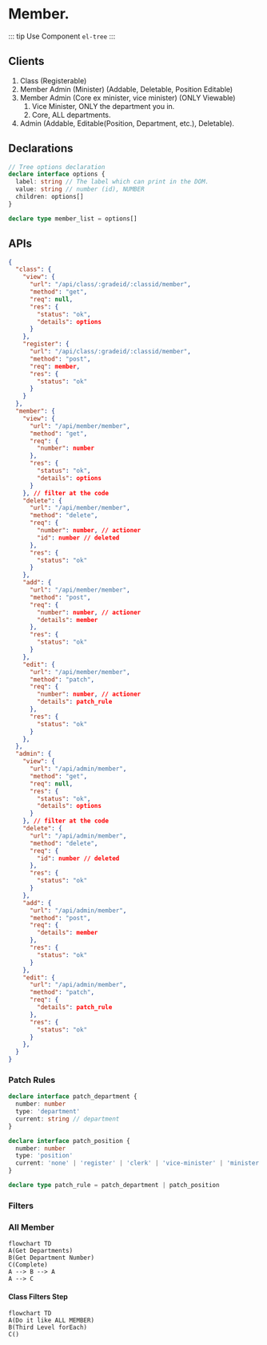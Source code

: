 # Member.

::: tip Use Component
`el-tree`
:::

## Clients

1. Class (Registerable)
2. Member Admin (Minister) (Addable, Deletable, Position Editable)
3. Member Admin (Core ex minister, vice minister) (ONLY Viewable)
   1. Vice Minister, ONLY the department you in.
   2. Core, ALL departments.
4. Admin (Addable, Editable(Position, Department, etc.), Deletable).

## Declarations

```typescript
// Tree options declaration
declare interface options {
  label: string // The label which can print in the DOM.
  value: string // number (id), NUMBER
  children: options[]
}

declare type member_list = options[]
```

## APIs

```json
{
  "class": {
    "view": {
      "url": "/api/class/:gradeid/:classid/member",
      "method": "get",
      "req": null,
      "res": {
        "status": "ok",
        "details": options
      }
    },
    "register": {
      "url": "/api/class/:gradeid/:classid/member",
      "method": "post",
      "req": member,
      "res": {
        "status": "ok"
      }
    }
  },
  "member": {
    "view": {
      "url": "/api/member/member",
      "method": "get",
      "req": {
        "number": number
      },
      "res": {
        "status": "ok",
        "details": options
      }
    }, // filter at the code
    "delete": {
      "url": "/api/member/member",
      "method": "delete",
      "req": {
        "number": number, // actioner
        "id": number // deleted
      },
      "res": {
        "status": "ok"
      }
    },
    "add": {
      "url": "/api/member/member",
      "method": "post",
      "req": {
        "number": number, // actioner
        "details": member
      },
      "res": {
        "status": "ok"
      }
    },
    "edit": {
      "url": "/api/member/member",
      "method": "patch",
      "req": {
        "number": number, // actioner
        "details": patch_rule
      },
      "res": {
        "status": "ok"
      }
    },
  },
  "admin": {
    "view": {
      "url": "/api/admin/member",
      "method": "get",
      "req": null,
      "res": {
        "status": "ok",
        "details": options
      }
    }, // filter at the code
    "delete": {
      "url": "/api/admin/member",
      "method": "delete",
      "req": {
        "id": number // deleted
      },
      "res": {
        "status": "ok"
      }
    },
    "add": {
      "url": "/api/admin/member",
      "method": "post",
      "req": {
        "details": member
      },
      "res": {
        "status": "ok"
      }
    },
    "edit": {
      "url": "/api/admin/member",
      "method": "patch",
      "req": {
        "details": patch_rule
      },
      "res": {
        "status": "ok"
      }
    },
  }
}
```

### Patch Rules

```typescript
declare interface patch_department {
  number: number
  type: 'department'
  current: string // department
}

declare interface patch_position {
  number: number
  type: 'position'
  current: 'none' | 'register' | 'clerk' | 'vice-minister' | 'minister' | 'vice-chairman' | 'chairman'
}

declare type patch_rule = patch_department | patch_position
```

### Filters

### All Member

```mermaid
flowchart TD
A(Get Departments)
B(Get Department Number)
C(Complete)
A --> B --> A
A --> C
```

#### Class Filters Step

```mermaid
flowchart TD
A(Do it like ALL MEMBER)
B(Third Level forEach)
C()
```
